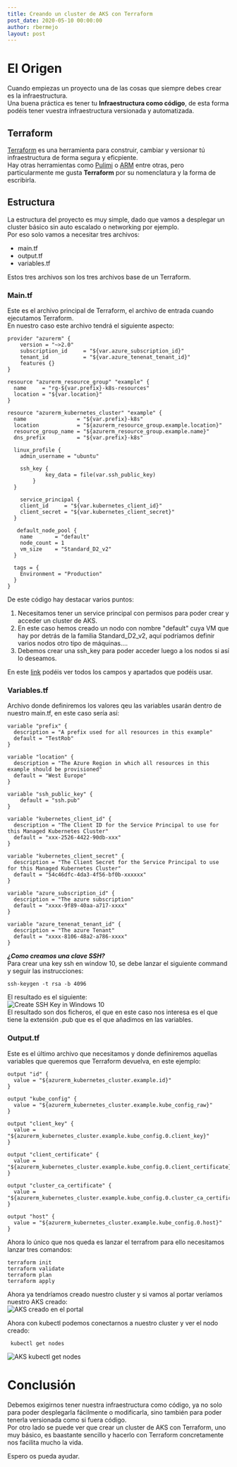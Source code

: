 ```yaml
---
title: Creando un cluster de AKS con Terraform
post_date: 2020-05-10 00:00:00
author: rbermejo
layout: post
---
```


# El Origen

Cuando empiezas un proyecto una de las cosas que siempre debes crear es la infraestructura.  
Una buena práctica es tener tu **Infraestructura como código**, <!--break-->de esta forma podéis tener vuestra infraestructura versionada y automatizada.

## Terraform  
[Terraform](https://www.terraform.io/intro/index.html) es una herramienta para construir, cambiar y versionar tú infraestructura de forma segura y eficpiente.  
Hay otras herramientas como [Pulimi](https://www.pulumi.com/) o [ARM](https://docs.microsoft.com/en-us/azure/azure-resource-manager/management/overview) entre otras, pero particularmente me gusta **Terraform** por su nomenclatura y la forma de escribirla.

## Estructura  
La estructura del proyecto es muy simple, dado que vamos a desplegar un cluster básico sin auto escalado o networking por ejemplo.  
Por eso solo vamos a necesitar tres archivos:  
* main.tf  
* output.tf
* variables.tf  

Estos tres archivos son los tres archivos base de un Terraform.

### Main.tf  
Este es el archivo principal de Terraform, el archivo de entrada cuando ejecutamos Terraform.  
En nuestro caso este archivo tendrá el siguiente aspecto:  
```  
provider "azurerm" {
    version = "~>2.0"
    subscription_id     = "${var.azure_subscription_id}"
    tenant_id           = "${var.azure_tenenat_tenant_id}"
    features {}
}

resource "azurerm_resource_group" "example" {
  name     = "rg-${var.prefix}-k8s-resources"
  location = "${var.location}"
}

resource "azurerm_kubernetes_cluster" "example" {
  name                = "${var.prefix}-k8s"
  location            = "${azurerm_resource_group.example.location}"
  resource_group_name = "${azurerm_resource_group.example.name}"
  dns_prefix          = "${var.prefix}-k8s"

  linux_profile {
    admin_username = "ubuntu"

    ssh_key {
            key_data = file(var.ssh_public_key)
        }
  }

    service_principal {
    client_id     = "${var.kubernetes_client_id}"
    client_secret = "${var.kubernetes_client_secret}"
  }

   default_node_pool {
    name       = "default"
    node_count = 1
    vm_size    = "Standard_D2_v2"
  }

  tags = {
    Environment = "Production"
  }
}
```  
De este código hay destacar varios puntos:  
1. Necesitamos tener un service principal con permisos para poder crear y acceder un cluster de AKS.  
2. En este caso hemos creado un nodo con nombre "default" cuya VM que hay por detrás de la familia Standard_D2_v2, aquí podríamos definir varios nodos otro tipo de máquinas....
3. Debemos crear una ssh_key para poder acceder luego a los nodos si así lo deseamos.  

En este [link](https://www.terraform.io/docs/providers/azurerm/r/kubernetes_cluster.html#default_node_pool) podéis ver todos los campos y apartados que podéis usar.

### Variables.tf  
Archivo donde definiremos los valores qeu las variables usarán dentro de nuestro main.tf, en este caso sería así:  

```  
variable "prefix" {
  description = "A prefix used for all resources in this example"
  default = "TestRob"
}

variable "location" {
  description = "The Azure Region in which all resources in this example should be provisioned"
  default = "West Europe"
}

variable "ssh_public_key" {
    default = "ssh.pub"
}

variable "kubernetes_client_id" {
  description = "The Client ID for the Service Principal to use for this Managed Kubernetes Cluster"
  default = "xxx-2526-4422-90db-xxx"
}

variable "kubernetes_client_secret" {
  description = "The Client Secret for the Service Principal to use for this Managed Kubernetes Cluster"
  default = "54c46dfc-4da3-4f56-bf0b-xxxxxx"
}

variable "azure_subscription_id" {
  description = "The azure subscription"
  default = "xxxx-9f89-40aa-a717-xxxx"
}

variable "azure_tenenat_tenant_id" {
  description = "The azure Tenant"
  default = "xxxx-8106-48a2-a786-xxxx"
}
```  

***¿Como creamos una clave SSH?***  
Para crear una key ssh en window 10, se debe lanzar el siguiente command y seguir las instrucciones:  
```
ssh-keygen -t rsa -b 4096
```  
El resultado es el siguiente:  
![Create SSH Key in Windows 10](/public/images/2020/05/ssh.PNG)  
El resultado son dos ficheros, el que en este caso nos interesa es el que tiene la extensión .pub que es el que añadimos en las variables.  

### Output.tf  
Este es el último archivo que necesitamos y donde definiremos aquellas variables que queremos que Terraform devuelva, en este ejemplo:  
```  
output "id" {
  value = "${azurerm_kubernetes_cluster.example.id}"
}

output "kube_config" {
  value = "${azurerm_kubernetes_cluster.example.kube_config_raw}"
}

output "client_key" {
  value = "${azurerm_kubernetes_cluster.example.kube_config.0.client_key}"
}

output "client_certificate" {
  value = "${azurerm_kubernetes_cluster.example.kube_config.0.client_certificate}"
}

output "cluster_ca_certificate" {
  value = "${azurerm_kubernetes_cluster.example.kube_config.0.cluster_ca_certificate}"
}

output "host" {
  value = "${azurerm_kubernetes_cluster.example.kube_config.0.host}"
}
```  
Ahora lo único que nos queda es lanzar el terrafrom para ello necesitamos lanzar tres comandos:  
```  
terraform init 
terraform validate
terraform plan
terraform apply
```  
Ahora ya tendríamos creado nuestro cluster y si vamos al portar veríamos nuestro AKS creado:  
![AKS creado en el portal](/public/images/2020/05/kubernetes.PNG)  

Ahora con kubectl podemos conectarnos a nuestro cluster y ver el nodo creado:  
``` 
 kubectl get nodes
```  
![AKS kubectl get nodes](/public/images/2020/05/kubectlaks.PNG) 
 
# Conclusión  
Debemos exigirnos tener nuestra infraestructura como código, ya no solo para poder desplegarla fácilmente o modificarla, sino también para poder tenerla versionada como si fuera código.  
Por otro lado se puede ver que crear un cluster de AKS con Terraform, uno muy básico, es baastante sencillo y hacerlo con Terraform concretamente nos facilita mucho la vida.

Espero os pueda ayudar.